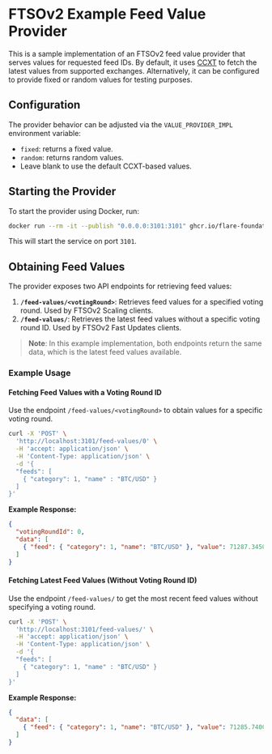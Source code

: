 # FTSOv2 Example Feed Value Provider

This is a sample implementation of an FTSOv2 feed value provider that serves values for requested feed IDs. By default, it uses [CCXT](https://ccxt.readthedocs.io/) to fetch the latest values from supported exchanges. Alternatively, it can be configured to provide fixed or random values for testing purposes.

## Configuration

The provider behavior can be adjusted via the `VALUE_PROVIDER_IMPL` environment variable:
- `fixed`: returns a fixed value.
- `random`: returns random values.
- Leave blank to use the default CCXT-based values.

## Starting the Provider

To start the provider using Docker, run:

```bash
docker run --rm -it --publish "0.0.0.0:3101:3101" ghcr.io/flare-foundation/ftso-v2-example-value-provider
```

This will start the service on port `3101`.

## Obtaining Feed Values

The provider exposes two API endpoints for retrieving feed values:

1. **`/feed-values/<votingRound>`**: Retrieves feed values for a specified voting round. Used by FTSOv2 Scaling clients.
2. **`/feed-values/`**: Retrieves the latest feed values without a specific voting round ID. Used by FTSOv2 Fast Updates clients.

> **Note**: In this example implementation, both endpoints return the same data, which is the latest feed values available.

### Example Usage

#### Fetching Feed Values with a Voting Round ID

Use the endpoint `/feed-values/<votingRound>` to obtain values for a specific voting round.

```bash
curl -X 'POST' \
  'http://localhost:3101/feed-values/0' \
  -H 'accept: application/json' \
  -H 'Content-Type: application/json' \
  -d '{
  "feeds": [
    { "category": 1, "name" : "BTC/USD" }
  ]
}'
```

**Example Response:**

```json
{
  "votingRoundId": 0,
  "data": [
    { "feed": { "category": 1, "name": "BTC/USD" }, "value": 71287.34508311428 }
  ]
}
```

#### Fetching Latest Feed Values (Without Voting Round ID)

Use the endpoint `/feed-values/` to get the most recent feed values without specifying a voting round.

```bash
curl -X 'POST' \
  'http://localhost:3101/feed-values/' \
  -H 'accept: application/json' \
  -H 'Content-Type: application/json' \
  -d '{
  "feeds": [
    { "category": 1, "name" : "BTC/USD" }
  ]
}'
```

**Example Response:**

```json
{
  "data": [
    { "feed": { "category": 1, "name": "BTC/USD" }, "value": 71285.74004472858 }
  ]
}
```